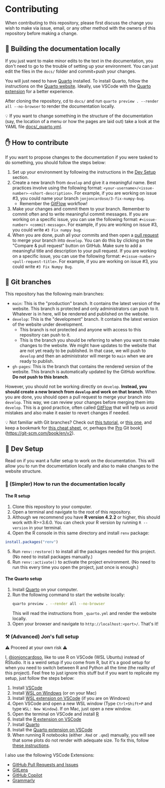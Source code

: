 # Contributing

When contributing to this repository, please first discuss the change you wish to make via issue, email, or any other method with the owners of this repository before making a change. 

## 📃 Building the documentation locally

If you just want to make minor edits to the text in the documentation, you don't need to go to the trouble of setting up your environment. You can just edit the files in the `docs/` folder and commit+push your changes.

You will just need to have [Quarto](https://quarto.org/) installed. To install Quarto, follow the instructions on the [Quarto website](https://quarto.org/docs/getting-started/installation.html). Ideally, use VSCode with the [Quarto extension](https://marketplace.visualstudio.com/items?itemName=quarto-dev.quarto-vscode) for a better experience.

After cloning the repository, cd to `docs/` and run `quarto preview . --render all --no-browser` to render the documentation locally. 

💡 If you want to change something in the structure of the documentation (say, the location of a menu or how the pages are laid out) take a look at the YAML file [docs/_quarto.yml](docs/_quarto.yml).

## ✋ How to contribute

If you want to propose changes to the documentation if you were tasked to do something, you should follow the steps below:

1. Set up your environment by following the instructions in the [Dev Setup](#dev-setup) section.
2. Create a new branch from `develop` and give it a meaningful name. Best practices involve using the following format: `<your-username>/<issue-number>-<short-description>`. For example, if you are working on issue #3, you could name your branch `jonjoncardoso/3-fix-numpy-bug`.
    - Remember the [GitFlow](https://www.atlassian.com/git/tutorials/comparing-workflows/gitflow-workflow) workflow!
3. Make your changes and commit them to your branch. Remember to commit often and to write meaningful commit messages. If you are working on a specific issue, you can use the following format: `#<issue-number> <commit-message>`. For example, if you are working on issue #3, you could write `#3 Fix numpy bug`. 
4. When you are done, push all your commits and then open a [pull request](https://docs.github.com/en/github/collaborating-with-issues-and-pull-requests/creating-a-pull-request) to merge your branch into `develop`. You can do this by clicking on the "Compare & pull request" button on GitHub. Make sure to add a meaningful title and description to your pull request. If you are working on a specific issue, you can use the following format: `#<issue-number> <pull-request-title>`. For example, if you are working on issue #3, you could write `#3 Fix Numpy Bug`.

## 🔀 Git branches

This repository has the following main branches:

- `main`: This is the "production" branch. It contains the latest version of the website. This branch is protected and only administrators can push to it. Whatever is in here, will be rendered and published on the website.
- `develop`: This is the "development" branch. It contains the latest version of the website under development. 
    - This branch is not protected and anyone with access to this repository can push to it. 
    - This is the branch you should be referring to when you want to make changes to the website. We might have updates to the website that are not yet ready to be published. In that case, we will push to `develop` and then an administrator will merge to `main` when we are ready to publish.
- `gh-pages`: This is the branch that contains the rendered version of the website. This branch is automatically updated by the GitHub workflow. **Do not push to this branch**.

However, you should not be working directly on `develop`. **Instead, you should create a new branch from `develop` and work on that branch**. When you are done, you should open a pull request to merge your branch into `develop`. This way, we can review your changes before merging them into `develop`. This is a good practice, often called [GitFlow](https://www.atlassian.com/git/tutorials/comparing-workflows/gitflow-workflow) that will help us avoid mistakes and also make it easier to revert changes if needed. 

💡 Not familiar with Git branches? Check out [this tutorial](https://www.atlassian.com/git/tutorials/using-branches), or [this one](https://www.youtube.com/watch?v=JTE2Fn_sCZs), and keep a bookmark for [this cheat sheet](https://www.atlassian.com/git/tutorials/atlassian-git-cheatsheet), or, perhaps the [Pro](https://git-scm.com/book/en/v2) Git book](https://git-scm.com/book/en/v2).




## 🧰 Dev Setup

Read on if you want a fuller setup to work on the documentation. This will allow you to run the documentation locally and also to make changes to the website structure.

### 🔨 (Simpler) How to run the documentation locally

#### The R setup

1. Clone this repository to your computer.
2. Open a terminal and navigate to the root of this repository.
3. Although we recommend you have **R version 4.2.2** or higher, this should work with R>=3.6.0. You can check your R version by running `R --version` in your terminal.
4. Open the R console in this same directory and install `renv` package:
```r
install.packages("renv")
```
5. Run `renv::restore()` to install all the packages needed for this project. (No need to install packages manually.)
6. Run `renv::activate()` to activate the project environment. (No need to run this every time you open the project, just once is enough.)

#### The Quarto setup

1. Install [Quarto](https://quarto.org/docs/getting-started/installation.html) on your computer.
2. Run the following command to start the website locally:
    ```bash
    quarto preview . --render all --no-browser
    ```
    This will read the instructions from `_quarto.yml` and render the website locally.
5. Open your browser and navigate to `http://localhost:<port>/`. That's it!

### ⚒️ (Advanced) Jon's full setup

⚠️ Proceed at your own risk ⚠️

I, [@jonjoncardoso](github.com/jonjoncardoso), like to use R on VSCode (WSL Ubuntu) instead of RStudio. It is a weird setup if you come from R, but it's a good setup for when you need to switch between R and Python all the time (the reality of this project). Feel free to just ignore this stuff but if you want to replicate my setup, just follow the steps below:

1. Install [VSCode](https://code.visualstudio.com/Download)
2. Install [WSL on Windows](https://learn.microsoft.com/en-us/windows/wsl/install) (or on your Mac)
3. Install [WSL extension on VSCode](https://marketplace.visualstudio.com/items?itemName=ms-vscode-remote.remote-wsl) (if you are on Windows)
4. Open VSCode and open a new WSL window (Type `Ctrl+Shift+P` and type `WSL: New Window`). If on Mac, just open a new window.
6. Open the terminal on VSCode and install [R](https://cloud.r-project.org/)
7. Install the [R extension on VSCode](https://marketplace.visualstudio.com/items?itemName=Ikuyadeu.r)
8. Install [Quarto](https://quarto.org/docs/getting-started/installation.html)
9. Install the [Quarto extension on VSCode](https://marketplace.visualstudio.com/items?itemName=quarto-dev.quarto-vscode)
10. When running R notebooks (either `.Rmd` or `.qmd`) manually, you will see that some plots do not render with adequate size. To fix this, follow [these instructions](https://stackoverflow.com/a/70817205/843365).

I also use the following VSCode Extensions:

- [GitHub Pull Requests and Issues](https://marketplace.visualstudio.com/items?itemName=GitHub.vscode-pull-request-github)
- [GitLens](https://marketplace.visualstudio.com/items?itemName=eamodio.gitlens)
- [GitHub Copilot](https://marketplace.visualstudio.com/items?itemName=GitHub.copilot)
- [Grammarly](https://marketplace.visualstudio.com/items?itemName=znck.grammarly)